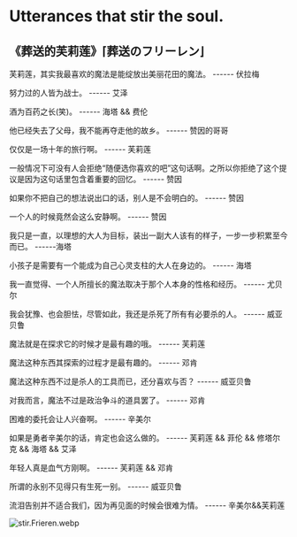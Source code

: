 # Utterances that stir the soul.

## 《**葬送的芙莉莲**》**⌈葬送のフリーレン⌋**

芙莉莲，其实我最喜欢的魔法是能绽放出美丽花田的魔法。 ------ 伏拉梅

努力过的人皆为战士。 ------ 艾泽

酒为百药之长(笑)。 ------ 海塔 && 费伦

他已经失去了父母，我不能再夺走他的故乡。 ------ 赞因的哥哥

仅仅是一场十年的旅行啊。 ------ 芙莉莲

一般情况下可没有人会拒绝“随便选你喜欢的吧”这句话啊。之所以你拒绝了这个提议是因为这句话里包含着重要的回忆。 ------ 赞因

如果你不把自己的想法说出口的话，别人是不会明白的。 ------ 赞因

一个人的时候竟然会这么安静啊。 ------ 赞因

我只是一直，以理想的大人为目标，装出一副大人该有的样子，一步一步积累至今而已。 ------海塔

小孩子是需要有一个能成为自己心灵支柱的大人在身边的。 ------ 海塔

我一直觉得、一个人所擅长的魔法取决于那个人本身的性格和经历。 ------ 尤贝尔

我会犹豫、也会胆怯，尽管如此，我还是杀死了所有有必要杀的人。 ------ 威亚贝鲁

魔法就是在探求它的时候才是最有趣的哦。 ------ 芙莉莲

魔法这种东西其探索的过程才是最有趣的。 ------ 邓肯

魔法这种东西不过是杀人的工具而已，还分喜欢与否？ ------ 威亚贝鲁

对我而言，魔法不过是政治争斗的道具罢了。 ------ 邓肯

困难的委托会让人兴奋啊。 ------ 辛美尔

如果是勇者辛美尔的话，肯定也会这么做的。 ------ 芙莉莲 && 菲伦 && 修塔尔克 && 海塔 && 艾泽

年轻人真是血气方刚啊。 ------ 芙莉莲 && 邓肯

所谓的永别不见得只有生死一别。 ------ 威亚贝鲁

流泪告别并不适合我们，因为再见面的时候会很难为情。 ------ 辛美尔&&芙莉莲 

![stir.Frieren.webp](https://aimeeangelia.github.io/Pictures/stir/Frieren.webp)
